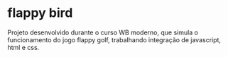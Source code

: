 # flappy bird

Projeto desenvolvido durante o curso WB moderno, que simula o funcionamento do jogo flappy golf, trabalhando integração de javascript, html e css.
